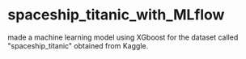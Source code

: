# spaceship_titanic_with_MLflow
made a machine learning model using XGboost for the dataset called "spaceship_titanic" obtained from Kaggle.
